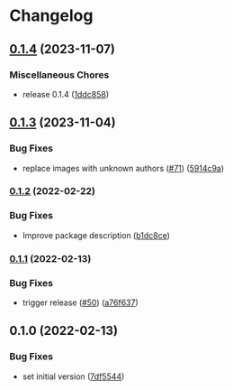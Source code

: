 # Changelog

## [0.1.4](https://github.com/thumbor/thumbor-plugins/compare/thumbor-plugins-pngquant-v0.1.3...thumbor-plugins-pngquant-v0.1.4) (2023-11-07)


### Miscellaneous Chores

* release 0.1.4 ([1ddc858](https://github.com/thumbor/thumbor-plugins/commit/1ddc858bb340cff4383bc6460774f2b56bf32045))

## [0.1.3](https://github.com/thumbor/thumbor-plugins/compare/thumbor-plugins-pngquant-v0.1.2...thumbor-plugins-pngquant-v0.1.3) (2023-11-04)


### Bug Fixes

* replace images with unknown authors ([#71](https://github.com/thumbor/thumbor-plugins/issues/71)) ([5914c9a](https://github.com/thumbor/thumbor-plugins/commit/5914c9a8671ba094dfd471bfcea3236e74ab5d5f))

### [0.1.2](https://github.com/thumbor/thumbor-plugins/compare/thumbor-plugins-pngquant-v0.1.1...thumbor-plugins-pngquant-v0.1.2) (2022-02-22)


### Bug Fixes

* Improve package description ([b1dc8ce](https://github.com/thumbor/thumbor-plugins/commit/b1dc8ce2958ea0fd08d64a776fbe4972844e1247))

### [0.1.1](https://github.com/thumbor/thumbor-plugins/compare/thumbor-plugins-pngquant-v0.1.0...thumbor-plugins-pngquant-v0.1.1) (2022-02-13)


### Bug Fixes

* trigger release ([#50](https://github.com/thumbor/thumbor-plugins/issues/50)) ([a76f637](https://github.com/thumbor/thumbor-plugins/commit/a76f637ff14c326cb0d7987948a974ba807e83ff))

## 0.1.0 (2022-02-13)


### Bug Fixes

* set initial version ([7df5544](https://github.com/thumbor/thumbor-plugins/commit/7df5544d5c372c05549c1ada1dab294af23c6fcf))
